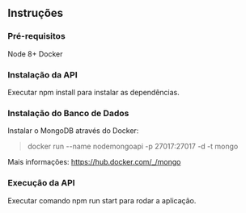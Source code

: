## Instruções

### Pré-requisitos

Node 8+
Docker

### Instalação da API

Executar npm install para instalar as dependências.

### Instalação do Banco de Dados

Instalar o MongoDB através do Docker:

> docker run --name nodemongoapi -p 27017:27017 -d -t mongo

Mais informações: https://hub.docker.com/_/mongo

### Execução da API

Executar comando npm run start para rodar a aplicação.
